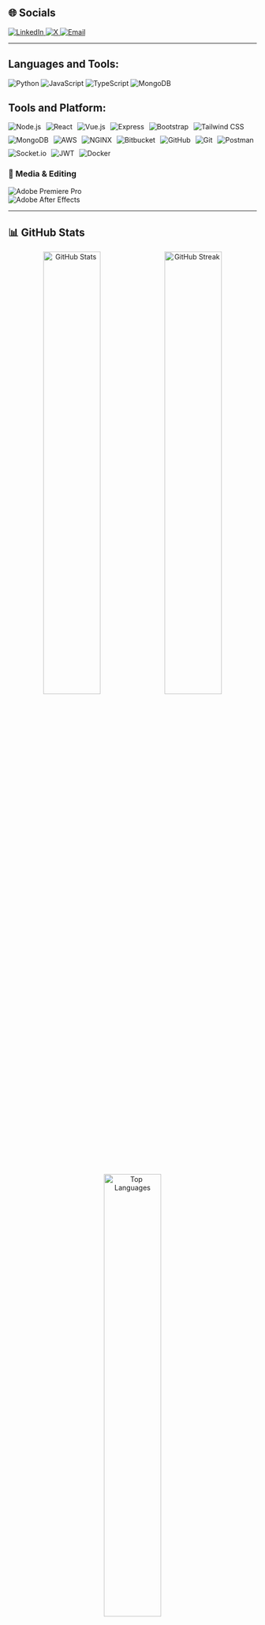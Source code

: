    

## 🌐 Socials
<a href="https://linkedin.com/in/himanshu-verma12">
  <img src="https://img.shields.io/badge/LinkedIn-%230077B5.svg?style=for-the-badge&logo=linkedin&logoColor=white" alt="LinkedIn">
</a>
<a href="https://x.com/himansh83704346">
  <img src="https://img.shields.io/badge/X-%23121011.svg?style=for-the-badge&logo=x&logoColor=white" alt="X">
</a>
<a href="mailto:himanshuverma.it12@gmail.com">
  <img src="https://img.shields.io/badge/Email-D14836?style=for-the-badge&logo=gmail&logoColor=white" alt="Email">
</a>


---
<h2 align="left">Languages and Tools:</h2>
<p align="left">  

 
![Python](https://img.icons8.com/color/48/000000/python.png) 
![JavaScript](https://img.icons8.com/color/48/000000/javascript.png) 
![TypeScript](https://img.icons8.com/color/48/000000/typescript.png) 
![MongoDB](https://img.icons8.com/color/48/000000/mongodb.png)


</p>
<p align="Center">

<h2>Tools and Platform: </h2>
<p style="display: flex; flex-wrap: wrap; gap: 10px;">
  <img src="https://img.shields.io/badge/Node.js-43853D?style=for-the-badge&logo=node.js&logoColor=white" alt="Node.js">
  <img src="https://img.shields.io/badge/React-61DAFB?style=for-the-badge&logo=react&logoColor=white" alt="React">
    <img src="https://img.shields.io/badge/Vue.js-4FC08D?style=for-the-badge&logo=vue.js&logoColor=white" alt="Vue.js">
    <img src="https://img.shields.io/badge/Express-000000?style=for-the-badge&logo=express&logoColor=white" alt="Express">
    <img src="https://img.shields.io/badge/Bootstrap-7952B3?style=for-the-badge&logo=bootstrap&logoColor=white" alt="Bootstrap">
  <img src="https://img.shields.io/badge/Tailwind%20CSS-38B2AC?style=for-the-badge&logo=tailwind-css&logoColor=white" alt="Tailwind CSS">

  <img src="https://img.shields.io/badge/MongoDB-47A248?style=for-the-badge&logo=mongodb&logoColor=white" alt="MongoDB">
  <img src="https://img.shields.io/badge/AWS-232F3E?style=for-the-badge&logo=amazon-aws&logoColor=white" alt="AWS">
  <img src="https://img.shields.io/badge/NGINX-009639?style=for-the-badge&logo=nginx&logoColor=white" alt="NGINX">

  
  <img src="https://img.shields.io/badge/Bitbucket-0052CC?style=for-the-badge&logo=bitbucket&logoColor=white" alt="Bitbucket">
  <img src="https://img.shields.io/badge/GitHub-181717?style=for-the-badge&logo=github" alt="GitHub">
  <img src="https://img.shields.io/badge/Git-F05032?style=for-the-badge&logo=Git&logoColor=white" alt="Git">
  <img src="https://img.shields.io/badge/Postman-FF6C37?style=for-the-badge&logo=postman&logoColor=white" alt="Postman">
  <img src="https://img.shields.io/badge/Socket.io-010101?style=for-the-badge&logo=socket.io&logoColor=white" alt="Socket.io">
  <img src="https://img.shields.io/badge/JWT-000000?style=for-the-badge&logo=jsonwebtokens&logoColor=white" alt="JWT">
  <img src="https://img.shields.io/badge/Docker-2496ED?style=for-the-badge&logo=docker&logoColor=white" alt="Docker">
</p>

### 🎥 Media & Editing  
![Adobe Premiere Pro](https://img.shields.io/badge/Adobe%20Premiere%20Pro-9999FF.svg?style=for-the-badge&logo=Adobe%20Premiere%20Pro&logoColor=white)  
![Adobe After Effects](https://img.shields.io/badge/Adobe%20After%20Effects-9999FF.svg?style=for-the-badge&logo=Adobe%20After%20Effects&logoColor=white)  

---


## 📊 GitHub Stats  
<div align="center">
  <img src="https://github-readme-stats.vercel.app/api?username=hverma1206&theme=github_dark&hide_border=true&include_all_commits=true&count_private=true" alt="GitHub Stats" width="48%"/>
  <img src="https://github-readme-streak-stats.herokuapp.com/?user=hverma1206&theme=github_dark&hide_border=true" alt="GitHub Streak" width="48%"/>
</div>  
<div align="center">
  <img src="https://github-readme-stats.vercel.app/api/top-langs/?username=hverma1206&theme=github_dark&hide_border=true&include_all_commits=true&count_private=true&layout=compact" alt="Top Languages" width="48%"/>
</div>  

---

## 
![snake svg](https://github.com/jheel05/jheel05/blob/main/github-contribution-grid-snake.svg) 


---




